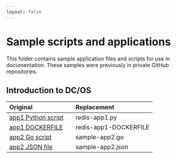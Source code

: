```yaml
---
layout: false
--- 
```

# Sample scripts and applications
This folder contains sample application files and scripts for use in documentation. These samples were previously in private GitHub repositories.

## Introduction to DC/OS
| Original  |        | Replacement  |
| :-------- | :----: | :----------- |
| [app1 Python script](https://raw.githubusercontent.com/joerg84/dcos-101/master/app1/app1.py) |  | redis-app1.py |
| [app1 DOCKERFILE](https://github.com/joerg84/dcos-101/blob/master/app1/DOCKERFILE) |  | redis-app1-DOCKERFILE |
| [app2 Go script](https://github.com/joerg84/dcos-101/blob/master/app2/app2.go) |  | sample-app2.go|
| [app2 JSON file](https://raw.githubusercontent.com/joerg84/dcos-101/master/app2/app2.json) |  | sample-app2.json |
